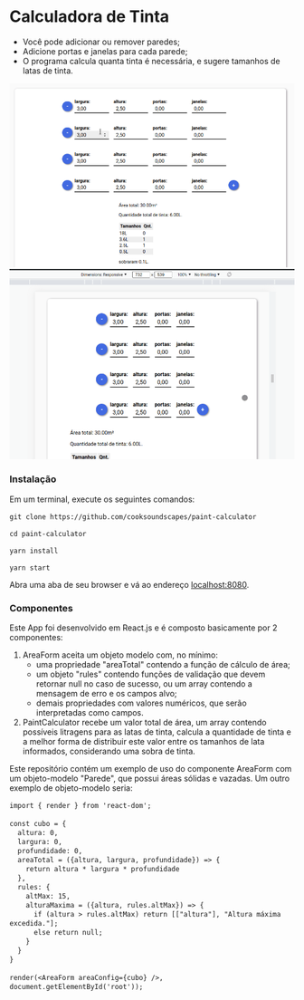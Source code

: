 # Calculadora de Tinta

- Você pode adicionar ou remover paredes;
- Adicione portas e janelas para cada parede;
- O programa calcula quanta tinta é necessária, e sugere tamanhos de latas de tinta.

![animated gif](paint_calculator.gif)
![animated gif](responsive_paint_calc.gif)

### Instalação

Em um terminal, execute os seguintes comandos: 
```
git clone https://github.com/cooksoundscapes/paint-calculator
```
```
cd paint-calculator
```
```
yarn install
```
```
yarn start
```

Abra uma aba de seu browser e vá ao endereço [localhost:8080](http://localhost:8080).

### Componentes

Este App foi desenvolvido em React.js e é composto basicamente por 2 componentes:  
 1) AreaForm aceita um objeto modelo com, no mínimo:
    * uma propriedade "areaTotal" contendo a função de cálculo de área;
    * um objeto "rules" contendo funções de validação que devem retornar null no caso de sucesso, ou um array contendo a mensagem de erro e os campos alvo;
    * demais propriedades com valores numéricos, que serão interpretadas como campos.
 2) PaintCalculator recebe um valor total de área, um array contendo possíveis litragens para as latas de tinta, calcula a quantidade de tinta e a melhor forma de distribuir este valor entre os tamanhos de lata informados, considerando uma sobra de tinta.  

Este repositório contém um exemplo de uso do componente AreaForm com um objeto-modelo "Parede", que possui áreas sólidas e vazadas. Um outro exemplo de objeto-modelo seria:
```
import { render } from 'react-dom';

const cubo = {
  altura: 0,
  largura: 0,
  profundidade: 0,
  areaTotal = ({altura, largura, profundidade}) => { 
    return altura * largura * profundidade
  },
  rules: {
    altMax: 15,
    alturaMaxima = ({altura, rules.altMax}) => {
      if (altura > rules.altMax) return [["altura"], "Altura máxima excedida."];
      else return null;
    }
  }
}

render(<AreaForm areaConfig={cubo} />, document.getElementById('root'));
```


